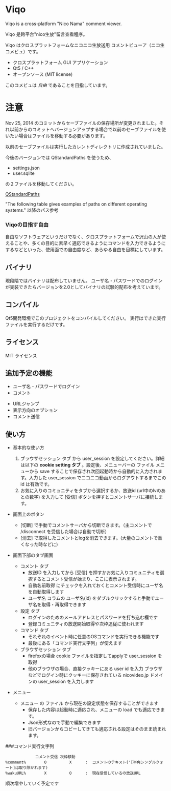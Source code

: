 Viqo
====
 Viqo is a cross-platform "Nico Nama" comment viewer.

 Viqo 是跨平台"nico生放"留言查看程序。

 Viqo はクロスプラットフォームなニコニコ生放送用 コメントビューア（ニコ生 コメビュ）です。

 * クロスプラットフォーム GUI アプリケーション
 * Qt5 / C++
 * オープンソース (MIT license)

 このコメビュは *自由* であることを目指しています。

注意
====
 Nov 25, 2014 のコミットからセーブファイルの保存場所が変更されました。それ以前からのコミットへバージョンアップする場合で以前のセーブファイルを使いたい場合はファイルを移動する必要があります。

 以前のセーブファイルは実行したカレントディレクトリに作成されていました。

 今後のバージョンでは QStandardPaths を使うため、

  * settings.json
  * user.sqlite

 の２ファイルを移動してください。

[QStandardPaths](http://qt-project.org/doc/qt-5/qstandardpaths.html#LocateOption-enum)

"The following table gives examples of paths on different operating systems." 以降のパス参考


### Viqoの目指す自由
 自由なソフトウェアというだけでなく、クロスプラットフォームで沢山の人が使えることや、多くの目的に素早く適応できるようにコマンドを入力できるようにするなどといった、使用面での自由度など、あらゆる自由を目標にしています。

バイナリ
--------
 現段階ではバイナリは配布していません。
 ユーザ名・パスワードでのログインが実装できたらバージョンを2.0としてバイナリの試験的配布を考えています。

コンパイル
----------
 Qt5開発環境でこのプロジェクトをコンパイルしてください。
 実行はできた実行ファイルを実行するだけです。

ライセンス
----------
 MIT ライセンス


追加予定の機能
--------------
 * ユーザ名・パスワードでログイン
 * コメント
  + URLジャンプ
  + 表示方向のオプション
  + コメント送信


使い方
------
* 基本的な使い方
  1. ブラウザセッション タブ から user_session を設定してください。詳細は以下の **cookie setting タブ** 。設定後、メニューバーの ファイル メニューから save することで保存され次回起動時から自動的に入力されます。入力した user_session でニコニコ動画からログアウトするまでこの id は有効です。
  2. お気に入りのコミュニティをタブから選択するか、放送id (url中のlvのあとの数字) を入力して [受信] ボタンを押すとコメントサーバに接続します。

* 画面上のボタン
  + [切断] で手動でコメントサーバから切断できます。（主コメントで /disconnect を受信した場合は自動で切断）
  + [消去] で取得したコメントとlogを消去できます。(大量のコメントで重くなった時などに)

* 画面下部のタブ画面
  + コメント タブ
    - 放送ID を入力してから [受信] を押すかお気に入りコミュニティを選択するとコメント受信が始まり、ここに表示されます。
    - 自動名前取得 にチェックを入れておくとコメント受信時にユーザ名を自動取得します
    - ユーザ名 コラムの ユーザ名(id) をダブルクリックすると手動でユーザ名を取得・再取得できます
  + 設定 タブ
    - ログインのためのメールアドレスとパスワードを打ち込む欄です
    - 登録コミュニティの放送開始取得や次枠追従に使われます
  + コマンド タブ
    - それぞれのイベント時に任意のOSコマンドを実行できる機能です
    - 最後にある「コマンド実行文字列」が使えます
  + ブラウザセッション タブ
    - firefoxの場合 cookie ファイルを指定してapplyで user_session を取得
    - 他のブラウザの場合、直接クッキーにある user id を入力 ブラウザなどでログイン時にクッキーに保存されている nicovideo.jp ドメインの user_session を入力します

* メニュー
  + メニュー の ファイル から現在の設定状態を保存することができます
    - 保存した内容は起動時に適応され、メニューの load でも適応できます。
    - Json形式なので手動で編集できます
    - 旧バージョンからコピーしてきても適応される設定はそのまま読まれます。

###コマンド実行文字列
```
             コメント受信 次枠移動
%comment%        O          X      :  コメントのテキスト('[半角シングルクォート]は取り除かれます)
%wakuURL%        X          O      :  現在受信しているの放送URL
```
順次増やしていく予定です

